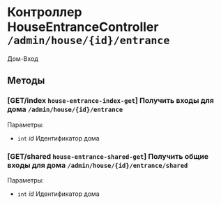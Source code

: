 # Контроллер HouseEntranceController `/admin/house/{id}/entrance`

Дом-Вход

## Методы

### [GET/index `house-entrance-index-get`] Получить входы для дома `/admin/house/{id}/entrance`

Параметры: 

- `int` *id* Идентификатор дома

### [GET/shared `house-entrance-shared-get`] Получить общие входы для дома `/admin/house/{id}/entrance/shared`

Параметры: 

- `int` *id* Идентификатор дома
